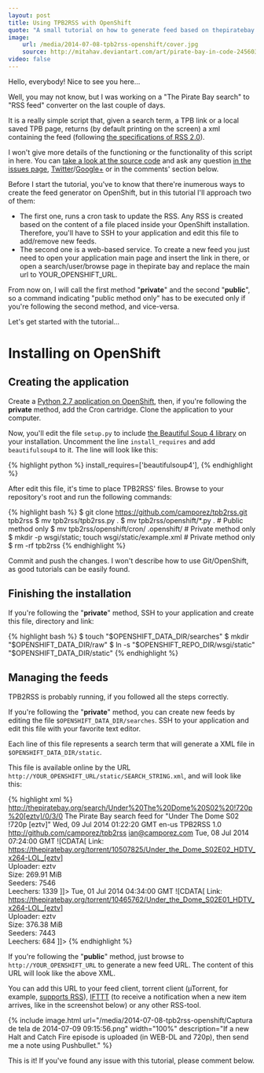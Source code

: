 ```yaml
---
layout: post
title: Using TPB2RSS with OpenShift
quote: "A small tutorial on how to generate feed based on thepiratebay.se searches using TPB2RSS (a.k.a. my new python project)"
image:
    url: /media/2014-07-08-tpb2rss-openshift/cover.jpg
    source: http://mitahav.deviantart.com/art/pirate-bay-in-code-245603343
video: false
---
```


Hello, everybody! Nice to see you here...

Well, you may not know, but I was working on a "The Pirate Bay search" to "RSS feed" converter on the last couple of days.

It is a really simple script that, given a search term, a TPB link or a local saved TPB page, returns (by default printing on the screen) a xml containing the feed (following [the specifications of RSS 2.0](http://cyber.law.harvard.edu/rss/rss.html)).

I won't give more details of the functioning or the functionality of this script in here. You can [take a look at the source code](https://github.com/camporez/tpb2rss/blob/master/tpb2rss.py) and ask any question [in the issues page](https://github.com/camporez/tpb2rss/issues), [Twitter](http://twitter.com/iancamporez)/[Google+](http://google.com/+IanCamporezBrunelli) or in the comments' section below.

Before I start the tutorial, you've to know that there're inumerous ways to create the feed generator on OpenShift, but in this tutorial I'll approach two of them:

- The first one, runs a cron task to update the RSS. Any RSS is created based on the content of a file placed inside your OpenShift installation. Therefore, you'll have to SSH to your application and edit this file to add/remove new feeds.
- The second one is a web-based service. To create a new feed you just need to open your application main page and insert the link in there, or open a search/user/browse page in thepirate bay and replace the main url to YOUR_OPENSHIFT_URL.

From now on, I will call the first method "**private**" and the second "**public**", so a command indicating "public method only" has to be executed only if you're following the second method, and vice-versa.

Let's get started with the tutorial...

# Installing on OpenShift

## Creating the application

Create a [Python 2.7 application on OpenShift](https://openshift.redhat.com/app/console/application_type/cart!python-2.7), then, if you're following the **private** method, add the Cron cartridge. Clone the application to your computer.

Now, you'll edit the file `setup.py` to include [the Beautiful Soup 4 library](http://www.crummy.com/software/BeautifulSoup/) on your installation. Uncomment the line `install_requires` and add `beautifulsoup4` to it. The line will look like this:

{% highlight python %}
      install_requires=['beautifulsoup4'],
{% endhighlight %}

After edit this file, it's time to place TPB2RSS' files. Browse to your repository's root and run the following commands:

{% highlight bash %}
$ git clone https://github.com/camporez/tpb2rss.git tpb2rss
$ mv tpb2rss/tpb2rss.py .
$ mv tpb2rss/openshift/*.py . # Public method only
$ mv tpb2rss/openshift/cron/ .openshift/ # Private method only
$ mkdir -p wsgi/static; touch wsgi/static/example.xml # Private method only
$ rm -rf tpb2rss
{% endhighlight %}

Commit and push the changes. I won't describe how to use Git/OpenShift, as good tutorials can be easily found.

## Finishing the installation

If you're following the "**private**" method, SSH to your application and create this file, directory and link:

{% highlight bash %}
$ touch "$OPENSHIFT_DATA_DIR/searches"
$ mkdir "$OPENSHIFT_DATA_DIR/raw"
$ ln -s "$OPENSHIFT_REPO_DIR/wsgi/static" "$OPENSHIFT_DATA_DIR/static"
{% endhighlight %}

## Managing the feeds

TPB2RSS is probably running, if you followed all the steps correctly.

If you're following the "**private**" method, you can create new feeds by editing the file `$OPENSHIFT_DATA_DIR/searches`. SSH to your application and edit this file with your favorite text editor.

Each line of this file represents a search term that will generate a XML file in `$OPENSHIFT_DATA_DIR/static`.

This file is available online by the URL `http://YOUR_OPENSHIFT_URL/static/SEARCH_STRING.xml`, and will look like this:

{% highlight xml %}
<rss version="2.0">
	<channel>
		<title>TPB2RSS: Under The Dome S02 !720p [eztv]</title>
		<link>http://thepiratebay.org/search/Under%20The%20Dome%20S02%20!720p%20[eztv]/0/3/0</link>
		<description>The Pirate Bay search feed for "Under The Dome S02 !720p [eztv]"</description>
		<lastBuildDate>Wed, 09 Jul 2014 01:22:20 GMT</lastBuildDate>
		<language>en-us</language>
		<generator>TPB2RSS 1.0</generator>
		<docs>http://github.com/camporez/tpb2rss</docs>
		<webMaster>ian@camporez.com</webMaster>
			<item>
				<title>Under the Dome S02E02 HDTV x264-LOL [eztv]</title>
				<link><![CDATA[ magnet:?xt=urn:btih:9759f086c714589f9d75ad04800cf99ce2bd9b19&amp;dn=Under+the+Dome+S02E02+HDTV+x264-LOL+%5Beztv%5D&amp;tr=udp%3A%2F%2Ftracker.openbittorrent.com%3A80&amp;tr=udp%3A%2F%2Ftracker.publicbt.com%3A80&amp;tr=udp%3A%2F%2Ftracker.istole.it%3A6969&amp;tr=udp%3A%2F%2Fopen.demonii.com%3A1337 ]]></link>
				<pubDate>Tue, 08 Jul 2014 07:24:00 GMT</pubDate>
				<description>![CDATA[ Link: https://thepiratebay.org/torrent/10507825/Under_the_Dome_S02E02_HDTV_x264-LOL_[eztv]<br>Uploader: eztv<br>Size: 269.91 MiB<br>Seeders: 7546<br>Leechers: 1339 ]]></description>
			</item>
			<item>
				<title>Under the Dome S02E01 HDTV x264-LOL [eztv]</title>
				<link><![CDATA[ magnet:?xt=urn:btih:97b265826f18f6183d12257d26d7948092c43bb0&amp;dn=Under+the+Dome+S02E01+HDTV+x264-LOL+%5Beztv%5D&amp;tr=udp%3A%2F%2Ftracker.openbittorrent.com%3A80&amp;tr=udp%3A%2F%2Ftracker.publicbt.com%3A80&amp;tr=udp%3A%2F%2Ftracker.istole.it%3A6969&amp;tr=udp%3A%2F%2Fopen.demonii.com%3A1337 ]]></link>
				<pubDate>Tue, 01 Jul 2014 04:34:00 GMT</pubDate>
				<description>![CDATA[ Link: https://thepiratebay.org/torrent/10465762/Under_the_Dome_S02E01_HDTV_x264-LOL_[eztv]<br>Uploader: eztv<br>Size: 376.38 MiB<br>Seeders: 7443<br>Leechers: 684 ]]></description>
			</item>
	</channel>
</rss>
{% endhighlight %}

If you're following the "**public**" method, just browse to `http://YOUR_OPENSHIFT_URL` to generate a new feed URL. The content of this URL will look like the above XML.

You can add this URL to your feed client, torrent client (µTorrent, for example, [supports RSS](http://www.utorrent.com/intl/en/help/guides/rss)), [IFTTT](https://ifttt.com) (to receive a notification when a new item arrives, like in the screenshot below) or any other RSS-tool.

{% include image.html url="/media/2014-07-08-tpb2rss-openshift/Captura de tela de 2014-07-09 09:15:56.png" width="100%" description="If a new Halt and Catch Fire episode is uploaded (in WEB-DL and 720p), then send me a note using Pushbullet." %}

This is it! If you've found any issue with this tutorial, please comment below.
